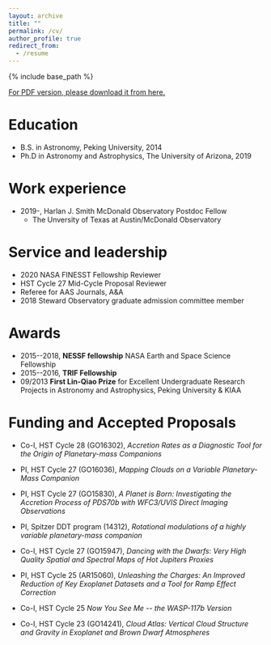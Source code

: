 ```yaml
---
layout: archive
title: ""
permalink: /cv/
author_profile: true
redirect_from:
  - /resume
---
```


{% include base_path %}

[For PDF version, please download it from here.](/files/files/cv.pdf "cv.pdf")

Education
======
* B.S. in Astronomy, Peking University, 2014
* Ph.D in Astronomy and Astrophysics, The University of Arizona, 2019

Work experience
======
* 2019-, Harlan J. Smith McDonald Observatory Postdoc Fellow
  * The Unversity of Texas at Austin/McDonald Observatory

  
Service and leadership
======
* 2020 NASA FINESST Fellowship Reviewer
* HST Cycle 27 Mid-Cycle Proposal Reviewer
* Referee for AAS Journals, A&A
* 2018 Steward Observatory graduate admission committee member

Awards
=====
* 2015--2018, **NESSF fellowship** NASA Earth and Space Science Fellowship
* 2015--2016, **TRIF Fellowship**
* 09/2013 **First Lin-Qiao Prize** for Excellent Undergraduate Research Projects in Astronomy and Astrophysics, Peking University & KIAA

Funding and Accepted Proposals
=====

- Co-I, HST Cycle 28 (GO16302), 
*Accretion Rates as a Diagnostic Tool for the Origin of Planetary-mass Companions*
  
- PI, HST Cycle 27 (GO16036), 
*Mapping Clouds on a Variable Planetary-Mass Companion*
  
- PI, HST Cycle 27 (GO15830), 
*A Planet is Born: Investigating the Accretion Process of PDS70b with WFC3/UVIS Direct Imaging Observations*

- PI, Spitzer DDT program (14312), 
*Rotational modulations of a highly variable planetary-mass companion*

- Co-I, HST Cycle 27 (GO15947), 
*Dancing with the Dwarfs: Very High Quality Spatial and Spectral Maps of Hot Jupiters Proxies*
  
- PI, HST Cycle 25 (AR15060), 
*Unleashing the Charges: An Improved Reduction of Key Exoplanet Datasets and a Tool for Ramp Effect Correction*

- Co-I, HST Cycle 25
*Now You See Me -- the WASP-117b Version*

- Co-I, HST Cycle 23 (GO14241),
*Cloud Atlas: Vertical Cloud Structure and Gravity in Exoplanet and Brown Dwarf Atmospheres*

